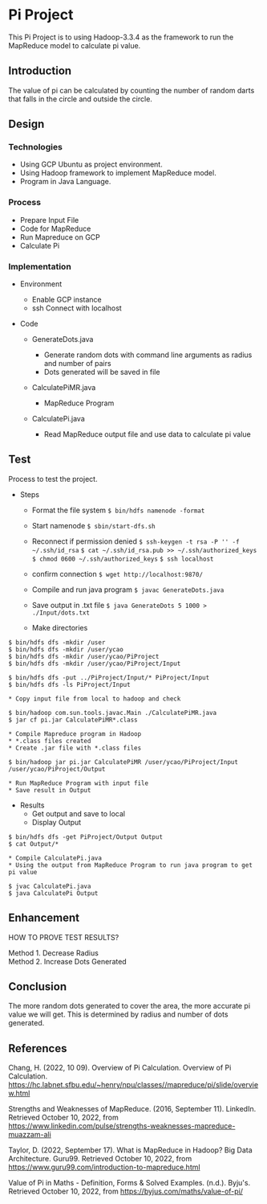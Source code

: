 # Pi Project

This Pi Project is to using Hadoop-3.3.4 as the framework to run the MapReduce model to calculate pi value. 

## Introduction

The value of pi can be calculated by counting the number of random darts that  falls in the circle and outside the circle. 


## Design

### Technologies

* Using GCP Ubuntu as project environment. 
* Using Hadoop framework to implement MapReduce model.
* Program in Java Language.


### Process

* Prepare Input File
* Code for MapReduce
* Run Mapreduce on GCP
* Calculate Pi


### Implementation

* Environment
    * Enable GCP instance
    * ssh Connect with localhost
* Code

   * GenerateDots.java
      * Generate random dots with command line arguments as radius and number of pairs
      * Dots generated will be saved in file

   * CalculatePiMR.java
      * MapReduce Program

   * CalculatePi.java
      * Read MapReduce output file and use data to calculate pi value

## Test

Process to test the project.

* Steps
   * Format the file system
```$ bin/hdfs namenode -format```
   
   * Start namenode
```$ sbin/start-dfs.sh```

   * Reconnect if permission denied
```$ ssh-keygen -t rsa -P '' -f ~/.ssh/id_rsa```
```$ cat ~/.ssh/id_rsa.pub >> ~/.ssh/authorized_keys```
```$ chmod 0600 ~/.ssh/authorized_keys```
```$ ssh localhost```
    * confirm connection
```$ wget http://localhost:9870/```

    * Compile and run java program
```$ javac GenerateDots.java```

    * Save output in .txt file
```$ java GenerateDots 5 1000 > ./Input/dots.txt```

    * Make directories
```
$ bin/hdfs dfs -mkdir /user
$ bin/hdfs dfs -mkdir /user/ycao
$ bin/hdfs dfs -mkdir /user/ycao/PiProject
$ bin/hdfs dfs -mkdir /user/ycao/PiProject/Input
```

```
$ bin/hdfs dfs -put ../PiProject/Input/* PiProject/Input
$ bin/hdfs dfs -ls PiProject/Input
```
    * Copy input file from local to hadoop and check
```
$ bin/hadoop com.sun.tools.javac.Main ./CalculatePiMR.java
$ jar cf pi.jar CalculatePiMR*.class
```
    * Compile Mapreduce program in Hadoop
    * *.class files created
    * Create .jar file with *.class files

```
$ bin/hadoop jar pi.jar CalculatePiMR /user/ycao/PiProject/Input /user/ycao/PiProject/Output
```
    * Run MapReduce Program with input file
    * Save result in Output

* Results
    * Get output and save to local
    * Display Output
```
$ bin/hdfs dfs -get PiProject/Output Output
$ cat Output/*
```


    * Compile CalculatePi.java 
    * Using the output from MapReduce Program to run java program to get pi value
```
$ jvac CalculatePi.java
$ java CalculatePi Output
```



## Enhancement

HOW TO PROVE TEST RESULTS?

Method 1. Decrease Radius  
Method 2. Increase Dots Generated


## Conclusion
The more random dots generated to cover the area, the more accurate pi value we will get. This is determined by radius and number of dots generated.


## References

Chang, H. (2022, 10 09). Overview of Pi Calculation. Overview of Pi Calculation. https://hc.labnet.sfbu.edu/~henry/npu/classes//mapreduce/pi/slide/overview.html   

Strengths and Weaknesses of MapReduce. (2016, September 11). LinkedIn. Retrieved October 10, 2022, from https://www.linkedin.com/pulse/strengths-weaknesses-mapreduce-muazzam-ali 

Taylor, D. (2022, September 17). What is MapReduce in Hadoop? Big Data Architecture. Guru99. Retrieved October 10, 2022, from https://www.guru99.com/introduction-to-mapreduce.html 

Value of Pi in Maths - Definition, Forms & Solved Examples. (n.d.). Byju's. Retrieved October 10, 2022, from https://byjus.com/maths/value-of-pi/  
